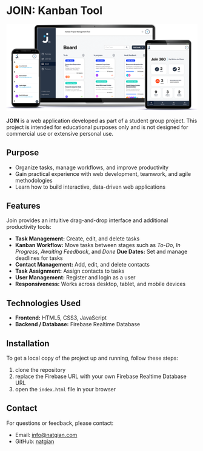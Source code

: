 # JOIN: Kanban Tool

![Join Desktop Table Mobile Mockup](assets/img/join_desktop_tablet_mobile.png)

**JOIN** is a web application developed as part of a student group project. This project is intended for educational purposes only and is not designed for commercial use or extensive personal use.

## Purpose

- Organize tasks, manage workflows, and improve productivity
- Gain practical experience with web development, teamwork, and agile methodologies
- Learn how to build interactive, data-driven web applications

## Features

Join provides an intuitive drag-and-drop interface and additional productivity tools:

- **Task Management:** Create, edit, and delete tasks
- **Kanban Workflow:** Move tasks between stages such as _To-Do_, _In Progress_, _Awaiting Feedback_, and _Done_
  **Due Dates:** Set and manage deadlines for tasks
- **Contact Management:** Add, edit, and delete contacts
- **Task Assignment:** Assign contacts to tasks
- **User Management:** Register and login as a user
- **Responsiveness:** Works across desktop, tablet, and mobile devices

## Technologies Used

- **Frontend:** HTML5, CSS3, JavaScript
- **Backend / Database:** Firebase Realtime Database

## Installation

To get a local copy of the project up and running, follow these steps:

1. clone the repository
2. replace the Firebase URL with your own Firebase Realtime Database URL
3. open the `index.html` file in your browser

## Contact

For questions or feedback, please contact:

- Email: <info@natgian.com>
- GitHub: [natgian](https://github.com/natgian)
